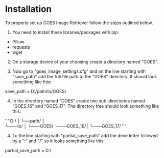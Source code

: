 <h1>Installation</h1>

To properly set up GOES Image Retriever follow the steps outlined below.

1. You need to install these libraries/packages with pip:
- Pillow
- requests
- wget

2. On a storage device of your choosing create a directory named "GOES".

3. Now go to "goes_image_settings.cfg" and on the line starting with "save_path" add the full file path to the "GOES" directory.
It should look something like this:

save_path = D:/path/to/GOES/

4. In the directory named "GOES" create two sub-directories named "GOES_16" and "GOES_17".
The directory tree should look something like this:

'''
D:/
│
└──path/
   │   
   └───to/
       │
       └───GOES/
           └───GOES_16/
           |
           └───GOES_17/
'''

4. To the line starting with "partial_save_path" add the drive letter followed by a ":" and "/"
so it looks something like this:

partial_save_path = D:/